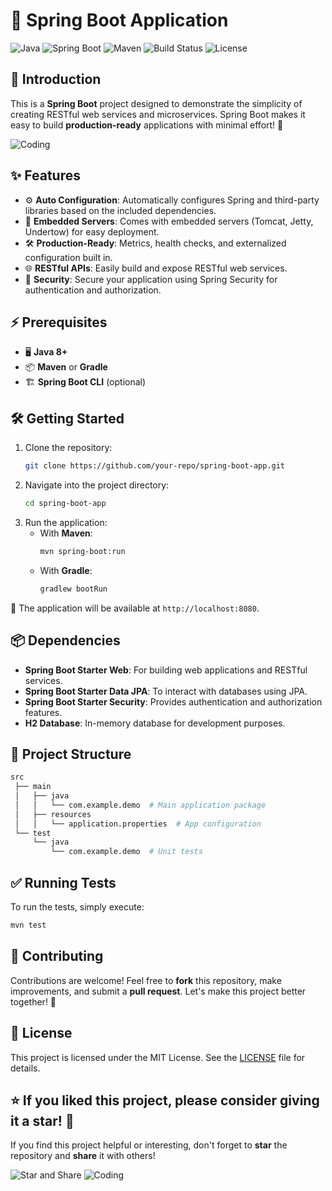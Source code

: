 # 🚀 Spring Boot Application

![Java](https://img.shields.io/badge/Java-8%2B-brightgreen?style=flat-square&logo=java)
![Spring Boot](https://img.shields.io/badge/Spring%20Boot-2.5.4-brightgreen?style=flat-square&logo=springboot)
![Maven](https://img.shields.io/badge/Maven-3.6.3-blue?style=flat-square&logo=apache-maven)
![Build Status](https://img.shields.io/badge/build-passing-brightgreen?style=flat-square)
![License](https://img.shields.io/badge/license-MIT-blue.svg?style=flat-square)

## 🌟 Introduction

This is a **Spring Boot** project designed to demonstrate the simplicity of creating RESTful web services and microservices. Spring Boot makes it easy to build **production-ready** applications with minimal effort! 🌱

![Coding](https://media.giphy.com/media/qgQUggAC3Pfv687qPC/giphy.gif)

## ✨ Features

- ⚙️ **Auto Configuration**: Automatically configures Spring and third-party libraries based on the included dependencies.
- 🚀 **Embedded Servers**: Comes with embedded servers (Tomcat, Jetty, Undertow) for easy deployment.
- 🛠️ **Production-Ready**: Metrics, health checks, and externalized configuration built in.
- 🌐 **RESTful APIs**: Easily build and expose RESTful web services.
- 🔐 **Security**: Secure your application using Spring Security for authentication and authorization.

## ⚡ Prerequisites

- 🖥️ **Java 8+**
- 📦 **Maven** or **Gradle**
- 🏗️ **Spring Boot CLI** (optional)

## 🛠️ Getting Started

1. Clone the repository: 
    ```bash
    git clone https://github.com/your-repo/spring-boot-app.git
    ```
2. Navigate into the project directory:
    ```bash
    cd spring-boot-app
    ```
3. Run the application:
    - With **Maven**:
        ```bash
        mvn spring-boot:run
        ```
    - With **Gradle**:
        ```bash
        gradlew bootRun
        ```

🎉 The application will be available at `http://localhost:8080`.

## 📦 Dependencies

- **Spring Boot Starter Web**: For building web applications and RESTful services.
- **Spring Boot Starter Data JPA**: To interact with databases using JPA.
- **Spring Boot Starter Security**: Provides authentication and authorization features.
- **H2 Database**: In-memory database for development purposes.

## 📂 Project Structure

```bash
src
 ├── main
 │   ├── java
 │   │   └── com.example.demo  # Main application package
 │   ├── resources
 │   │   └── application.properties  # App configuration
 └── test
     └── java
         └── com.example.demo  # Unit tests
```


## ✅ Running Tests

To run the tests, simply execute:

```bash
mvn test
```

## 🤝 Contributing

Contributions are welcome! Feel free to **fork** this repository, make improvements, and submit a **pull request**. Let's make this project better together! 🌟

## 📄 License

This project is licensed under the MIT License. See the [LICENSE](LICENSE) file for details.

## ⭐ If you liked this project, please consider giving it a star! 🌟

If you find this project helpful or interesting, don't forget to **star** the repository and **share** it with others! 

![Star and Share](https://media.giphy.com/media/3o7aD4v3mHJVN0uJUA/giphy.gif)
![Coding](https://media.giphy.com/media/qgQUggAC3Pfv687qPC/giphy.gif)
